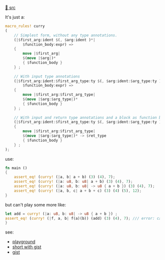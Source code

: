[src/gh]: https://github.com/AlienKevin/curry-macro.git "(Rust) Have fun currying using Rust's native closure syntax"

[🦀 src][src/gh]

It's just a: 

~~~ rust
macro_rules! curry 
(
	// Simplest form, without any type annotations.
	(|$first_arg:ident $(, $arg:ident )*| 
		$function_body:expr) => 
	{
		move |$first_arg| 
		$(move |$arg|)* 
		{ $function_body } 
	} ;
	
	// With input type annotations
	(|$first_arg:ident:$first_arg_type:ty $(, $arg:ident:$arg_type:ty )*| 
		$function_body:expr) => 
	{
		move |$first_arg:$first_arg_type| 
		$(move |$arg:$arg_type|)* 
		{ $function_body } 
	} ;
	
	// With input and return type annotations and a block as function body
	(|$first_arg:ident:$first_arg_type:ty $(, $arg:ident:$arg_type:ty )*| -> $ret_type:ty $function_body:block) => 
	{
		move |$first_arg:$first_arg_type| 
		$(move |$arg:$arg_type|)* -> $ret_type 
		{ $function_body } 
	} ;
);
~~~

use: 

~~~ rust
fn main () 
{
    assert_eq! (curry! (|a, b| a + b) (3) (4), 7);
    assert_eq! (curry! (|a: u8, b: u8| a + b) (3) (4), 7);
    assert_eq! (curry! (|a: u8, b: u8| -> u8 { a + b }) (3) (4), 7);
    assert_eq! (curry! (|a, b, c| a + b + c) (3) (4) (5), 12);
}
~~~

but can't play some more like: 

~~~ rust
let add = curry! (|a: u8, b: u8| -> u8 { a + b }) ;
assert_eq! (curry! (|f, a, b| f(a)(b)) (add) (3) (4), 7); /// error: cannot infer type
}
~~~

see: 
- [playground](https://play.rust-lang.org/?version=stable&mode=debug&edition=2021&code=macro_rules%21+curry+%0A%28%0A%09%2F%2F+Simplest+form%2C+without+any+type+annotations.%0A%09%28%7C%24first_arg%3Aident+%24%28%2C+%24arg%3Aident+%29*%7C+%0A%09%09%24function_body%3Aexpr%29+%3D%3E+%0A%09%7B%0A%09%09move+%7C%24first_arg%7C+%0A%09%09%24%28move+%7C%24arg%7C%29*+%0A%09%09%7B+%24function_body+%7D+%0A%09%7D+%3B%0A%09%0A%09%2F%2F+With+input+type+annotations%0A%09%28%7C%24first_arg%3Aident%3A%24first_arg_type%3Aty+%24%28%2C+%24arg%3Aident%3A%24arg_type%3Aty+%29*%7C+%0A%09%09%24function_body%3Aexpr%29+%3D%3E+%0A%09%7B%0A%09%09move+%7C%24first_arg%3A%24first_arg_type%7C+%0A%09%09%24%28move+%7C%24arg%3A%24arg_type%7C%29*+%0A%09%09%7B+%24function_body+%7D+%0A%09%7D+%3B%0A%09%0A%09%2F%2F+With+input+and+return+type+annotations+and+a+block+as+function+body%0A%09%28%7C%24first_arg%3Aident%3A%24first_arg_type%3Aty+%24%28%2C+%24arg%3Aident%3A%24arg_type%3Aty+%29*%7C+-%3E+%24ret_type%3Aty+%24function_body%3Ablock%29+%3D%3E+%0A%09%7B%0A%09%09move+%7C%24first_arg%3A%24first_arg_type%7C+%0A%09%09%24%28move+%7C%24arg%3A%24arg_type%7C%29*+-%3E+%24ret_type+%0A%09%09%7B+%24function_body+%7D+%0A%09%7D+%3B%0A%29%3B%0A%0Afn+main+%28%29+%0A%7B%0A++++assert_eq%21+%28curry%21+%28%7Ca%2C+b%7C+a+%2B+b%29+%283%29+%284%29%2C+7%29%3B%0A++++assert_eq%21+%28curry%21+%28%7Ca%3A+u8%2C+b%3A+u8%7C+a+%2B+b%29+%283%29+%284%29%2C+7%29%3B%0A++++assert_eq%21+%28curry%21+%28%7Ca%3A+u8%2C+b%3A+u8%7C+-%3E+u8+%7B+a+%2B+b+%7D%29+%283%29+%284%29%2C+7%29%3B%0A++++%0A++++assert_eq%21+%28curry%21+%28%7Ca%2C+b%2C+c%7C+a+%2B+b+%2B+c%29+%283%29+%284%29+%285%29%2C+12%29%3B%0A++++%0A++++let+add+%3D+curry%21+%28%7Ca%3A+u8%2C+b%3A+u8%7C+-%3E+u8+%7B+a+%2B+b+%7D%29+%3B%0A++++%2F%2F+assert_eq%21+%28curry%21+%28%7Cf%2C+a%2C+b%7C+f%28a%29%28b%29%29+%28add%29+%283%29+%284%29%2C+7%29%3B+%2F%2F%2F+error%3A+cannot+infer+type%0A%7D)
- [short with gist](https://play.rust-lang.org/?version=stable&mode=debug&edition=2021&gist=36210d1fb36fb81b90a89c8a35829dd2)
- [gist](https://gist.github.com/rust-play/36210d1fb36fb81b90a89c8a35829dd2)
